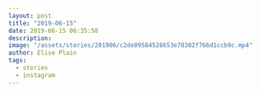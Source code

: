 ```yaml
---
layout: post
title: "2019-06-15"
date: 2019-06-15 06:35:58
description: 
image: "/assets/stories/201906/c2de09584528653e78302f766d1ccb9c.mp4"
author: Elise Plain
tags: 
  - stories
  - instagram
---
```



<p></p>
